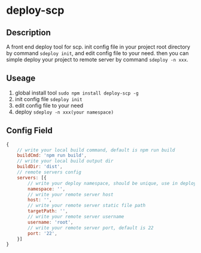 # deploy-scp

## Description

A front end deploy tool for scp. init config file in your project root directory by command `sdeploy init`, and edit config file to your need. then you can simple deploy your project to remote server by command `sdeploy -n xxx`.

## Useage

1. global install tool `sudo npm install deploy-scp -g`
2. init config file `sdeploy init`
3. edit config file to your need
4. deploy `sdeploy -n xxx(your namespace)`

## Config Field

```js
{
    // write your local build command, default is npm run build
    buildCmd: 'npm run build',
    // write your local build output dir
    buildDir: 'dist',
    // remote servers config
    servers: [{
        // write your deploy namespace, should be unique, use in deploy command to select which server to deploy
        namespace: '',
        // write your remote server host
        host: '',
        // write your remote server static file path
        targetPath: '',
        // write your remote server username
        username: 'root',
        // write your remote server port, default is 22
        port: '22',
    }]
}
```
